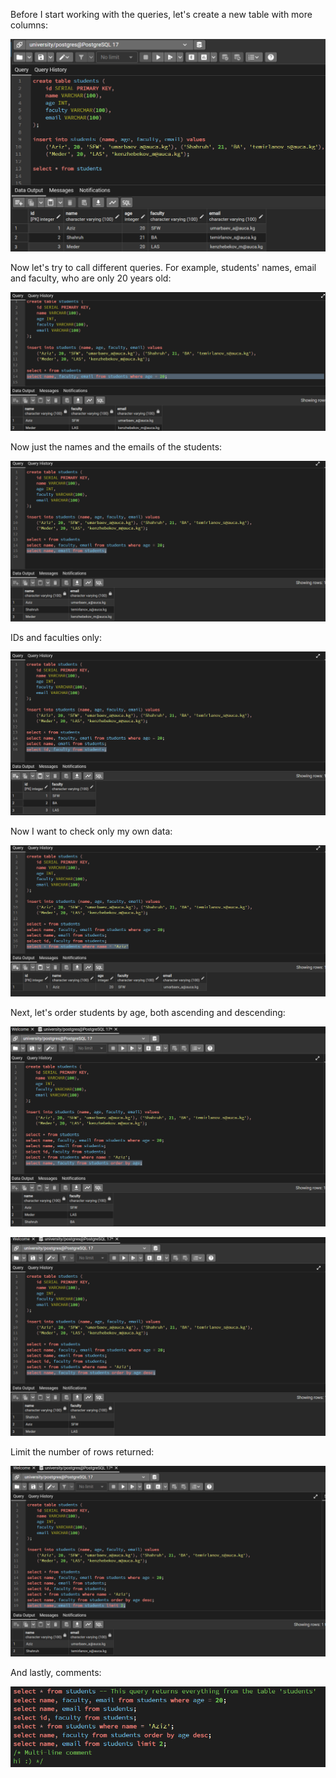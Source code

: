 Before I start working with the queries, let's create a new table with more columns:

![](attachment/8eea7e08633c491e8484ebf46fa738d7.png)

Now let's try to call different queries. For example, students' names, email and faculty, who are only 20 years old:

![](attachment/bbdfb726f443f74d8a935be914f35cb0.png)

Now just the names and the emails of the students:

![](attachment/52445fabdbbdb2ea47d582d06e0a9052.png)

IDs and faculties only:

![](attachment/bec3195716db2f3f66ecc703b84f0f07.png)

Now I want to check only my own data:

![](attachment/a95262ad598e2c55f70c26d3419ce423.png)

Next, let's order students by age, both ascending and descending:

![](attachment/e42b30acf626f55e0bb981a9f2d1a80f.png)

![](attachment/79a795e8de80ac7b8c67cf495a1ba82c.png)

Limit the number of rows returned:

![](attachment/0cc69dacc301100cf0ac5f5286cb49ea.png)

And lastly, comments:

![](attachment/e2065bb87000e089523e79ed794050a1.png)